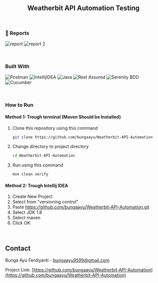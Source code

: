 <div align="center">

<h2 align="center">Weatherbit API Automation Testing</h2>
 
</div>
<br>

### 📝 Reports
![report](https://user-images.githubusercontent.com/56777574/208350352-1afa9dd8-b09b-4efa-82ec-a4a7ec9d0607.png)
![report 2](https://user-images.githubusercontent.com/56777574/208350826-fe1e3c70-0acb-4468-a2a1-e9ea545ebd03.png)

<br>

### Built With

![Postman](https://img.shields.io/badge/Postman-FF6C37?style=for-the-badge&logo=postman&logoColor=white)
![IntellijIDEA](https://img.shields.io/badge/IntelliJIDEA-000000.svg?style=for-the-badge&logo=intellij-idea&logoColor=white)
![Java](https://img.shields.io/badge/java-%23ED8B00.svg?style=for-the-badge&logo=java&logoColor=white)
![Rest Assured](https://img.shields.io/badge/-rest%20assured-000000?style=for-the-badge&logoColor=black)
![Serenity BDD](https://img.shields.io/badge/-serenity%20bdd-16a67a?style=for-the-badge&logoColor=black)
![Cucumber](https://img.shields.io/badge/-cucumber-4bc47b?style=for-the-badge&logoColor=black)

<br>

### How to Run

#### Method 1: Trough terminal (Maven Should be Installed)
1. Clone this repository using this command
   ```sh
   git clone https://github.com/bungaayu/Weatherbit-API-Automation
   ```
2. Change directory to project directory
   ```sh
   cd Weatherbit-API-Automation
   ```
3. Run using this command
   ```sh
   mvn clean verify
   ```


#### Method 2: Trough Intellij IDEA

1. Create New Project
2. Select from "versioning control"
3. Paste https://github.com/bungaayu/Weatherbit-API-Automation.git
4. Select JDK 1.8
5. Select maven
6. Click OK

<br>

<!-- CONTACT -->
## Contact

Bunga Ayu Ferdiyanti - bungaayu9599@gmail.com

Project Link: [https://github.com/bungaayu/Weatherbit-API-Automation](https://github.com/bungaayu/Weatherbit-API-Automation)


